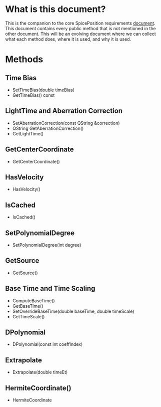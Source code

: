 # What is this document?
This is the companion to the core SpicePosition requirements [document](https://github.com/USGS-Astrogeology/ISIS3/wiki/SpicePosition-requirements). This document contains every public method that is not mentioned in the other document. This will be an evolving document where we can collect what each method does, where it is used, and why it is used.

# Methods

## Time Bias
* SetTimeBias(double timeBias)
* GetTimeBias() const

## LightTime and Aberration Correction
* SetAberrationCorrection(const QString &correction)
* QString GetAberrationCorrection()
* GetLightTime()

## GetCenterCoordinate
* GetCenterCoordinate()

## HasVelocity
* HasVelocity()

## IsCached
* IsCached()

## SetPolynomialDegree
* SetPolynomialDegree(int degree)

## GetSource
* GetSource()

## Base Time and Time Scaling
* ComputeBaseTime()
* GetBaseTime()
* SetOverrideBaseTime(double baseTime, double timeScale)
* GetTimeScale()

## DPolynomial
* DPolynomial(const int coeffIndex)

## Extrapolate
* Extrapolate(double timeEt)

## HermiteCoordinate()
* HermiteCoordinate